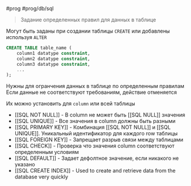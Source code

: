 #prog #prog/db/sql

> Задание определенных правил для данных в таблице

Могут быть заданы при создании таблицы `CREATE` или добавлены используя `ALTER`

```sql
CREATE TABLE table_name (  
    column1 datatype constraint,
    column2 datatype constraint,
    column3 datatype constraint,
    ...  
);
```

Нужны для огранчения данных в таблице по определенным правилам
Если данные не соответствуют требованиям, действие отменяется

Их можно установить для `column` или всей таблицы

- [[SQL NOT NULL]] - В column не может быть [[SQL NULL]] значения
- [[SQL UNIQUE]] - Все значения в column должны быть разными
- [[SQL PRIMARY KEY]] - Комбинация [[SQL NOT NULL]] и [[SQL UNIQUE]]. Уникальный идентификатор для каждого row таблицы
- [[SQL FOREIGN KEY]] - Запрещает разрыв связи между таблицами
- [[SQL CHECK]] - Проверка что значения column соответствуют определенным условиям
- [[SQL DEFAULT]] - Задает дефолтное значение, если никакого не указано
- [[SQL CREATE INDEX]] - Used to create and retrieve data from the database very quickly